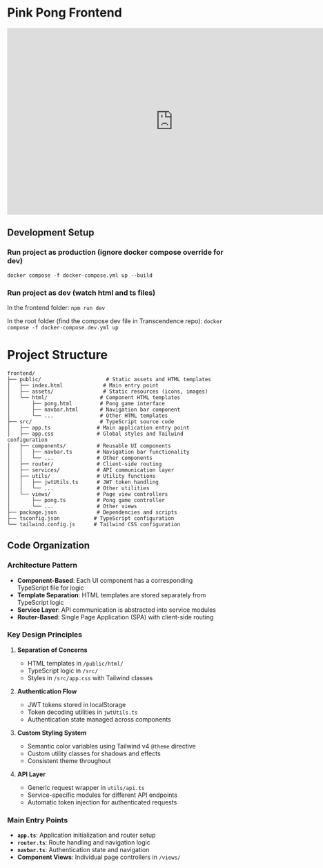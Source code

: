 # Pink Pong Frontend

<iframe width="768" height="432" src="https://miro.com/app/live-embed/uXjVIo83pAE=/?embedMode=view_only_without_ui&moveToViewport=-2167,-1117,4398,2098&embedId=799500446367" frameborder="0" scrolling="no" allow="fullscreen; clipboard-read; clipboard-write" allowfullscreen></iframe>

## Development Setup

### Run project as production (ignore docker compose override for dev)

`docker compose -f docker-compose.yml up --build`

### Run project as dev (watch html and ts files)

In the frontend folder:
`npm run dev`

In the root folder (find the compose dev file in Transcendence repo):
`docker compose -f docker-compose.dev.yml up`

# Project Structure

```
frontend/
├── public/                     # Static assets and HTML templates
│   ├── index.html             # Main entry point
│   ├── assets/                # Static resources (icons, images)
│   └── html/                 # Component HTML templates
│       ├── pong.html         # Pong game interface
│       ├── navbar.html       # Navigation bar component
│       └── ...               # Other HTML templates
├── src/                      # TypeScript source code
│   ├── app.ts               # Main application entry point
│   ├── app.css              # Global styles and Tailwind configuration
│   ├── components/          # Reusable UI components
│   │   ├── navbar.ts        # Navigation bar functionality
│   │   └── ...              # Other components
│   ├── router/              # Client-side routing
│   ├── services/            # API communication layer
│   ├── utils/               # Utility functions
│   │   ├── jwtUtils.ts      # JWT token handling
│   │   └── ...              # Other utilities
│   └── views/               # Page view controllers
│       ├── pong.ts          # Pong game controller
│       └── ...              # Other views
├── package.json             # Dependencies and scripts
├── tsconfig.json           # TypeScript configuration
└── tailwind.config.js      # Tailwind CSS configuration
```

## Code Organization

### Architecture Pattern

- **Component-Based**: Each UI component has a corresponding TypeScript file for logic
- **Template Separation**: HTML templates are stored separately from TypeScript logic
- **Service Layer**: API communication is abstracted into service modules
- **Router-Based**: Single Page Application (SPA) with client-side routing

### Key Design Principles

1. **Separation of Concerns**

   - HTML templates in `/public/html/`
   - TypeScript logic in `/src/`
   - Styles in `/src/app.css` with Tailwind classes

2. **Authentication Flow**

   - JWT tokens stored in localStorage
   - Token decoding utilities in `jwtUtils.ts`
   - Authentication state managed across components

3. **Custom Styling System**

   - Semantic color variables using Tailwind v4 `@theme` directive
   - Custom utility classes for shadows and effects
   - Consistent theme throughout

4. **API Layer**
   - Generic request wrapper in `utils/api.ts`
   - Service-specific modules for different API endpoints
   - Automatic token injection for authenticated requests

### Main Entry Points

- **`app.ts`**: Application initialization and router setup
- **`router.ts`**: Route handling and navigation logic
- **`navbar.ts`**: Authentication state and navigation
- **Component Views**: Individual page controllers in `/views/`
